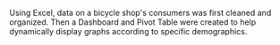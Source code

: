 Using Excel, data on a bicycle shop's consumers was first cleaned and organized.  Then a Dashboard and Pivot Table were created to help dynamically display graphs according to specific demographics.

